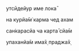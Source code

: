 утсӣдейур име лока̄

на курйа̄м̇ карма чед ахам

сан̇карасйа ча карта̄ сйа̄м

упаханйа̄м има̄х̣ праджа̄х̣